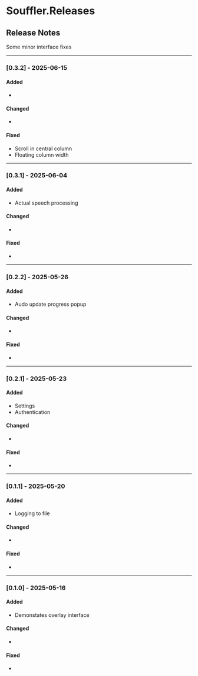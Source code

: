 # Souffler.Releases

## Release Notes

Some minor interface fixes

---

### [0.3.2] - 2025-06-15
#### Added
- 

#### Changed
- 

#### Fixed
- Scroll in central column
- Floating column width

---

### [0.3.1] - 2025-06-04
#### Added
- Actual speech processing

#### Changed
- 

#### Fixed
- 

---

### [0.2.2] - 2025-05-26
#### Added
- Audo update progress popup

#### Changed
- 

#### Fixed
- 

---

### [0.2.1] - 2025-05-23
#### Added
- Settings
- Authentication

#### Changed
- 

#### Fixed
- 

---

### [0.1.1] - 2025-05-20
#### Added
- Logging to file

#### Changed
- 

#### Fixed
- 

---

### [0.1.0] - 2025-05-16
#### Added
- Demonstates overlay interface

#### Changed
- 

#### Fixed
-
